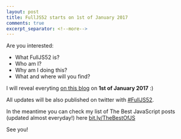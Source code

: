 ```yaml
---
layout: post
title: FullJS52 starts on 1st of January 2017
comments: true
excerpt_separator: <!--more-->
---
```

Are you interested:

* What FullJS52 is?
* Who am I?
* Why am I doing this?
* What and where will you find?

<!--more-->
I will reveal everyting [on this blog](http://fulljs52.com) on **1st of January 2017** :)

All updates will be also published on twitter with [#FullJS52](https://twitter.com/search?q=FullJS52).

In the meantime you can check my list of The Best JavaScript posts (updated almost everyday!) here [bit.ly/TheBestOfJS ](http://bit.ly/TheBestOfJS)

See you!